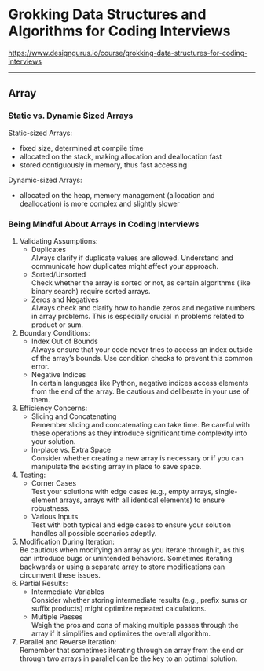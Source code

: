 # Grokking Data Structures and Algorithms for Coding Interviews
https://www.designgurus.io/course/grokking-data-structures-for-coding-interviews

---
## Array
### Static vs. Dynamic Sized Arrays
Static-sized Arrays: 
- fixed size, determined at compile time
- allocated on the stack, making allocation and deallocation fast
- stored contiguously in memory, thus fast accessing

Dynamic-sized Arrays:
- allocated on the heap, memory management (allocation and deallocation) is more complex and slightly slower

### Being Mindful About Arrays in Coding Interviews
1. Validating Assumptions:
    - Duplicates  
        Always clarify if duplicate values are allowed. Understand and communicate how duplicates might affect your approach.
    - Sorted/Unsorted  
        Check whether the array is sorted or not, as certain algorithms (like binary search) require sorted arrays.
    - Zeros and Negatives  
        Always check and clarify how to handle zeros and negative numbers in array problems. This is especially crucial in problems related to product or sum.
2. Boundary Conditions:
    - Index Out of Bounds  
        Always ensure that your code never tries to access an index outside of the array’s bounds. Use condition checks to prevent this common error.
    - Negative Indices  
        In certain languages like Python, negative indices access elements from the end of the array. Be cautious and deliberate in your use of them.
3. Efficiency Concerns:
    - Slicing and Concatenating  
        Remember slicing and concatenating can take  time. Be careful with these operations as they introduce significant time complexity into your solution.
    - In-place vs. Extra Space  
        Consider whether creating a new array is necessary or if you can manipulate the existing array in place to save space.
6. Testing:
    - Corner Cases  
        Test your solutions with edge cases (e.g., empty arrays, single-element arrays, arrays with all identical elements) to ensure robustness.
    - Various Inputs  
        Test with both typical and edge cases to ensure your solution handles all possible scenarios adeptly.
8. Modification During Iteration:  
    Be cautious when modifying an array as you iterate through it, as this can introduce bugs or unintended behaviors. Sometimes iterating backwards or using a separate array to store modifications can circumvent these issues.
10. Partial Results:  
    - Intermediate Variables  
        Consider whether storing intermediate results (e.g., prefix sums or suffix products) might optimize repeated calculations.
    - Multiple Passes  
        Weigh the pros and cons of making multiple passes through the array if it simplifies and optimizes the overall algorithm.
11. Parallel and Reverse Iteration:  
    Remember that sometimes iterating through an array from the end or through two arrays in parallel can be the key to an optimal solution.

